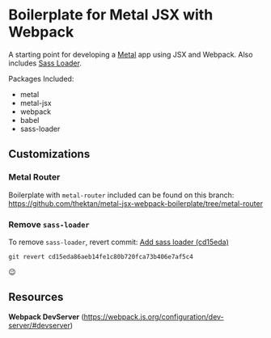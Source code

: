 # Boilerplate for Metal JSX with Webpack

A starting point for developing a [Metal](https://metaljs.com/) app using JSX and Webpack. Also includes [Sass Loader](https://github.com/webpack-contrib/sass-loader).

Packages Included:
- metal
- metal-jsx
- webpack
- babel
- sass-loader

## Customizations

###  Metal Router

Boilerplate with `metal-router` included can be found on this branch:
https://github.com/thektan/metal-jsx-webpack-boilerplate/tree/metal-router

### Remove `sass-loader`

To remove `sass-loader`, revert commit: [Add sass loader (cd15eda)](https://github.com/thektan/metal-jsx-webpack-boilerplate/commit/cd15eda86aeb14fe1c80b720fca73b406e7af5c4)
```
git revert cd15eda86aeb14fe1c80b720fca73b406e7af5c4
```
😉

## Resources

**Webpack DevServer** (https://webpack.js.org/configuration/dev-server/#devserver)
